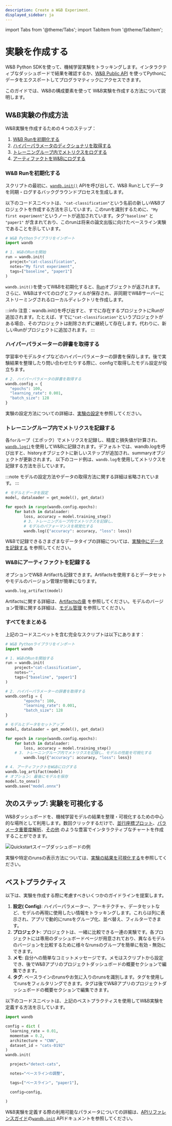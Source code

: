 ```yaml
---
description: Create a W&B Experiment.
displayed_sidebar: ja
---
```

import Tabs from '@theme/Tabs';
import TabItem from '@theme/TabItem';

# 実験を作成する

<head>
  <title>W&B実験を始める</title>
</head>

W&B Python SDKを使って、機械学習実験をトラッキングします。インタラクティブなダッシュボードで結果を確認するか、[W&B Public API](../../ref/python/public-api/README.md) を使ってPythonにデータをエクスポートしてプログラマティックにアクセスできます。

このガイドでは、W&Bの構成要素を使って W&B実験を作成する方法について説明します。

## W&B実験の作成方法

W&B実験を作成するための４つのステップ：

1. [W&B Runを初期化する](#initialize-a-wb-run)
2. [ハイパーパラメータのディクショナリを取得する](#capture-a-dictionary-of-hyperparameters)
3. [トレーニングループ内でメトリクスをログする](#log-metrics-inside-your-training-loop)
4. [アーティファクトをW&Bにログする](#log-an-artifact-to-wb)


### W&B Runを初期化する
スクリプトの最初に、[`wandb.init()`](../../ref/python/init.md) APIを呼び出して、W&B Runとしてデータを同期・ログするバックグラウンドプロセスを生成します。

以下のコードスニペットは、`"cat-classification"`という名前の新しいW&Bプロジェクトを作成する方法を示しています。このrunを識別するために、`"My first experiment"`というノートが追加されています。タグ`"baseline"` と `"paper1"` が含まれており、このrunは将来の論文出版に向けたベースライン実験であることを示しています。

```python
# W&B Pythonライブラリをインポート
import wandb

# 1. W&BのRunを開始
run = wandb.init(
  project="cat-classification",
  notes="My first experiment",
  tags=["baseline", "paper1"]
)
```
`wandb.init()`を使ってW&Bを初期化すると、[Run](../../ref/python/run.md)オブジェクトが返されます。 さらに、W&Bはすべてのログとファイルが保存され、非同期でW&Bサーバーにストリーミングされるローカルディレクトリを作成します。

:::info
注意：wandb.init()を呼び出すと、すでに存在するプロジェクトにRunが追加されます。たとえば、すでに`"cat-classification"`というプロジェクトがある場合、そのプロジェクトは削除されずに継続して存在します。代わりに、新しいRunがプロジェクトに追加されます。
:::

### ハイパーパラメーターの辞書を取得する
学習率やモデルタイプなどのハイパーパラメーターの辞書を保存します。後で実験結果を整理したり問い合わせたりする際に、configで取得したモデル設定が役立ちます。

```python
# 2. ハイパーパラメータの辞書を取得する
wandb.config = {
  "epochs": 100, 
  "learning_rate": 0.001, 
  "batch_size": 128
}
```
実験の設定方法についての詳細は、[実験の設定](./config.md)を参照してください。

### トレーニングループ内でメトリクスを記録する
各`for`ループ（エポック）でメトリクスを記録し、精度と損失値が計算され、[`wandb.log()`](../../ref/python/log.md)を使用してW&Bに記録されます。デフォルトでは、wandb.logを呼び出すと、historyオブジェクトに新しいステップが追加され、summaryオブジェクトが更新されます。
以下のコード例は、`wandb.log`を使用してメトリクスを記録する方法を示しています。

:::note
モデルの設定方法やデータの取得方法に関する詳細は省略されています。
:::

```python
# モデルとデータを設定
model, dataloader = get_model(), get_data()

for epoch in range(wandb.config.epochs):
    for batch in dataloader:
        loss, accuracy = model.training_step()
        # 3. トレーニングループ内でメトリクスを記録し、
        # モデルのパフォーマンスを視覚化する
        wandb.log({"accuracy": accuracy, "loss": loss})
```
W&Bで記録できるさまざまなデータタイプの詳細については、[実験中にデータを記録する](./log/intro.md) を参照してください。

### W&Bにアーティファクトを記録する
オプションでW&B Artifactも記録できます。Artifactsを使用するとデータセットやモデルのバージョン管理が簡単になります。
```python
wandb.log_artifact(model)
```
Artifactsに関する詳細は、[Artifactsの章](../artifacts/intro.md) を参照してください。モデルのバージョン管理に関する詳細は、[モデル管理](../models/intro.md) を参照してください。

### すべてをまとめる
上記のコードスニペットを含む完全なスクリプトは以下にあります：
```python
# W&B Pythonライブラリをインポート
import wandb

# 1. W&BのRunを開始する
run = wandb.init(
    project="cat-classification",
    notes="",
    tags=["baseline", "paper1"]
)

# 2. ハイパーパラメーターの辞書を取得する
wandb.config = {
        "epochs": 100, 
        "learning_rate": 0.001, 
        "batch_size": 128
}

# モデルとデータをセットアップ
model, dataloader = get_model(), get_data()

for epoch in range(wandb.config.epochs):
    for batch in dataloader:
        loss, accuracy = model.training_step()
    # 3. トレーニングループ内でメトリクスを記録し、モデルの性能を可視化する
        wandb.log({"accuracy": accuracy, "loss": loss})

# 4. アーティファクトをW&Bにログする
wandb.log_artifact(model)
# オプション: 最後にモデルを保存
model.to_onnx()
wandb.save("model.onnx")
```

## 次のステップ: 実験を可視化する
W&Bダッシュボードを、機械学習モデルの結果を整理・可視化するための中心的な場所として利用します。数回クリックするだけで、[並行座標プロット](../app/features/panels/parallel-coordinates.md)、[パラメータ重要度解析](../app/features/panels/parameter-importance.md)、[その他](../app/features/panels/intro.md) のような豊富でインタラクティブなチャートを作成することができます。

![Quickstartスイープダッシュボードの例](/images/sweeps/quickstart_dashboard_example.png)

実験や特定のrunsの表示方法については、[実験の結果を可視化する](./app.md)を参照してください。


## ベストプラクティス
以下は、実験を作成する際に考慮すべきいくつかのガイドラインを提案します。

1. **設定( Config)**: ハイパーパラメーター、アーキテクチャ、データセットなど、モデルの再現に使用したい情報をトラッキングします。これらは列に表示され、アプリで動的にrunsをグループ化、並べ替え、フィルターできます。
2. **プロジェクト**: プロジェクトは、一緒に比較できる一連の実験です。各プロジェクトには専用のダッシュボードページが用意されており、異なるモデルのバージョンを比較するために様々なrunsのグループを簡単に有効・無効にできます。
3. **メモ**: 自分への簡単なコミットメッセージです。メモはスクリプトから設定でき、後でW&Bアプリのプロジェクトダッシュボードの概要セクションで編集できます。
4. **タグ**: ベースラインのrunsやお気に入りのrunsを識別します。タグを使用してrunsをフィルタリングできます。タグは後でW&Bアプリのプロジェクトダッシュボードの概要セクションで編集できます。

以下のコードスニペットは、上記のベストプラクティスを使用してW&B実験を定義する方法を示しています。

```python
import wandb

config = dict (
  learning_rate = 0.01,
  momentum = 0.2,
  architecture = "CNN",
  dataset_id = "cats-0192"
)
wandb.init(

  project="detect-cats",

  notes="ベースラインの調整",

  tags=["ベースライン", "paper1"],

  config=config,

)

```



W&B実験を定義する際の利用可能なパラメータについての詳細は、[APIリファレンスガイド](../../ref/python/README.md)の[`wandb.init`](../../ref/python/init.md) APIドキュメントを参照してください。